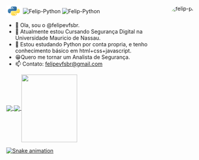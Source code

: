 <div style="display: inline_block"><br>
  <img align="center" alt="Felip-Python" height="30" width="40" src="https://raw.githubusercontent.com/devicons/devicon/master/icons/python/python-original.svg">
  <img align="center" alt="Felip-Python" height="30" width="40" src="https://icongr.am/devicon/javascript-original.svg">
  <img align="center" alt="Felip-Python" height="30" width="40" src="https://icongr.am/devicon/html5-original-wordmark.svg">
  <img align="right" alt="felip-pic" height="150" style="border-radius:50px;" src="https://avatarfiles.alphacoders.com/230/230348.jpg?width=676&height=676">
  




- 👋 Ola, sou o  @felipevfsbr.
- 📖 Atualmente estou Cursando Segurança Digital na Universidade Mauricio de Nassau.
- 🐍 Estou estudando Python por conta propria, e tenho conhecimento básico em html+css+javascript.
- 😁Quero me tornar um Analista de Segurança.
- 📫 Contato: felipevfsbr@gmail.com

<div>
  <a href="https://github.com/felipevfsbr">
  <img height="180em"   align="center" src="https://github-readme-stats.vercel.app/api?username=felipevfsbr&show_icons=true&theme=react&include_all_commits=true&count_private=true"/>
  <img height="180em"  align="center" src="https://github-readme-stats.vercel.app/api/top-langs/?username=felipevfsbr&layout=compact&langs_count=7&theme=react" />

  <img align="center" width="148" height="180" src="https://media1.tenor.com/images/68e8337fb4eb7e40645d832c64762a8b/tenor.gif?itemid=19443613">
</div>

![Snake animation](https://github.com/felipevfsbr/felipevfsbr/blob/output/github-contribution-grid-snake.svg)


<!---
felipevfsbr/felipevfsbr is a ✨ special ✨ repository because its `README.md` (this file) appears on your GitHub profile.
You can click the Preview link to take a look at your changes.
--->

